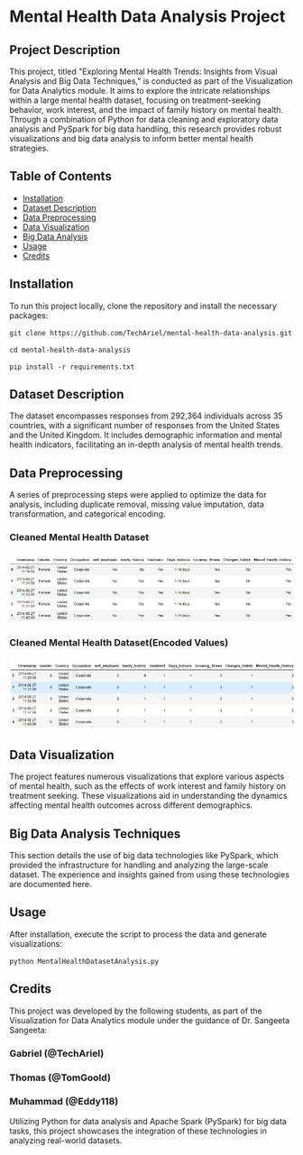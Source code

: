 # Mental Health Data Analysis Project

## Project Description
This project, titled "Exploring Mental Health Trends: Insights from Visual Analysis and Big Data Techniques," is conducted as part of the Visualization for Data Analytics module. It aims to explore the intricate relationships within a large mental health dataset, focusing on treatment-seeking behavior, work interest, and the impact of family history on mental health. Through a combination of Python for data cleaning and exploratory data analysis and PySpark for big data handling, this research provides robust visualizations and big data analysis to inform better mental health strategies.

## Table of Contents
- [Installation](#installation)
- [Dataset Description](#dataset-description)
- [Data Preprocessing](#data-preprocessing)
- [Data Visualization](#data-visualization)
- [Big Data Analysis](#big-data-analysis)
- [Usage](#usage)
- [Credits](#credits)

## Installation
To run this project locally, clone the repository and install the necessary packages:
```
git clone https://github.com/TechAriel/mental-health-data-analysis.git
```
```
cd mental-health-data-analysis
```
```
pip install -r requirements.txt
```
## Dataset Description
The dataset encompasses responses from 292,364 individuals across 35 countries, with a significant number of responses from the United States and the United Kingdom. It includes demographic information and mental health indicators, facilitating an in-depth analysis of mental health trends.

## Data Preprocessing
A series of preprocessing steps were applied to optimize the data for analysis, including duplicate removal, missing value imputation, data transformation, and categorical encoding.

### Cleaned Mental Health Dataset
![Cleaned Mental Health Dataset](images/CleanedMentalHealthDataset.png)

### Cleaned Mental Health Dataset(Encoded Values)
![Cleaned Mental Health Dataset(Encoded Values)](images/CleanedMentalHealthDataset(EncodedValues).png)

## Data Visualization
The project features numerous visualizations that explore various aspects of mental health, such as the effects of work interest and family history on treatment seeking. These visualizations aid in understanding the dynamics affecting mental health outcomes across different demographics.

## Big Data Analysis Techniques
This section details the use of big data technologies like PySpark, which provided the infrastructure for handling and analyzing the large-scale dataset. The experience and insights gained from using these technologies are documented here.

## Usage
After installation, execute the script to process the data and generate visualizations:
```
python MentalHealthDatasetAnalysis.py
```

## Credits
This project was developed by the following students, as part of the Visualization for Data Analytics module under the guidance of Dr. Sangeeta Sangeeta:

### Gabriel (@TechAriel)

### Thomas (@TomGoold)

### Muhammad (@Eddy118)

Utilizing Python for data analysis and Apache Spark (PySpark) for big data tasks, this project showcases the integration of these technologies in analyzing real-world datasets.
